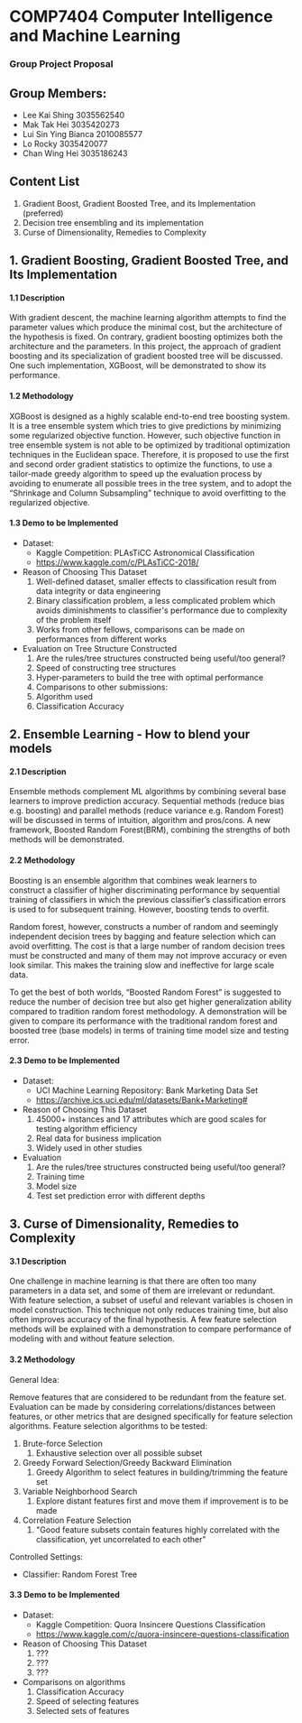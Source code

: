 # COMP7404 Computer Intelligence and Machine Learning

### Group Project Proposal

## Group Members:
* Lee Kai Shing 3035562540
* Mak Tak Hei 3035420273
* Lui Sin Ying Bianca 2010085577
* Lo Rocky 3035420077
* Chan Wing Hei 3035186243


## Content List

1. Gradient Boost, Gradient Boosted Tree, and its Implementation (preferred)
2. Decision tree ensembling and its implementation
3. Curse of Dimensionality, Remedies to Complexity


## 1. Gradient Boosting, Gradient Boosted Tree, and Its Implementation
#### 1.1 Description

With gradient descent, the machine learning algorithm attempts to find the parameter values which produce the minimal cost, but the architecture of the hypothesis is fixed.  On contrary, gradient boosting optimizes both the architecture and the parameters.  In this project, the approach of gradient boosting and its specialization of gradient boosted tree will be discussed.  One such implementation, XGBoost, will be demonstrated to show its performance.

#### 1.2 Methodology
XGBoost is designed as a highly scalable end-to-end tree boosting system. It is a tree ensemble system which tries to give predictions by minimizing some regularized objective function. However, such objective function in tree ensemble system is not able to be optimized by traditional optimization techniques in the Euclidean space. Therefore, it is proposed to use the first and second order gradient statistics to optimize the functions, to use a tailor-made greedy algorithm to speed up the evaluation process by avoiding to enumerate all possible trees in the tree system, and to adopt the “Shrinkage and Column Subsampling” technique to avoid overfitting to the regularized objective.

#### 1.3 Demo to be Implemented
* Dataset:
   * Kaggle Competition: PLAsTiCC Astronomical Classification
   * https://www.kaggle.com/c/PLAsTiCC-2018/
* Reason of Choosing This Dataset
    1) Well-defined dataset, smaller effects to classification result from data integrity or data engineering
    2) Binary classification problem, a less complicated problem which avoids diminishments to classifier's performance due to complexity of the problem itself
    3) Works from other fellows, comparisons can be made on performances from different works
* Evaluation on Tree Structure Constructed
    1) Are the rules/tree structures constructed being useful/too general?
    2) Speed of constructing tree structures 
    3) Hyper-parameters to build the tree with optimal performance
    4) Comparisons to other submissions:
    5) Algorithm used
    6) Classification Accuracy

## 2. Ensemble Learning - How to blend your models
#### 2.1 Description

Ensemble methods complement ML algorithms by combining several base learners to improve prediction accuracy. Sequential methods (reduce bias e.g. boosting) and parallel methods (reduce variance e.g. Random Forest) will be discussed in terms of intuition, algorithm and pros/cons. A new framework, Boosted Random Forest(BRM), combining the strengths of both methods will be demonstrated.

#### 2.2 Methodology
Boosting is an ensemble algorithm that combines weak learners to construct a classifier of higher discriminating performance by sequential training of classifiers in which the previous classifier’s classification errors is used to for subsequent training. However, boosting tends to overfit.

Random forest, however, constructs a number of random and seemingly independent decision trees by bagging and feature selection which can avoid overfitting. The cost is that a large number of random decision trees must be constructed and many of them may not improve accuracy or even look similar. This makes the training slow and ineffective for large scale data.

To get the best of both worlds, “Boosted Random Forest” is suggested to reduce the number of decision tree but also get higher generalization ability compared to tradition random forest methodology. A demonstration will be given to compare its performance with the traditional random forest and boosted tree (base models) in terms of training time model size and testing error.

#### 2.3 Demo to be Implemented
* Dataset:
   * UCI Machine Learning Repository: Bank Marketing Data Set
   * https://archive.ics.uci.edu/ml/datasets/Bank+Marketing#
* Reason of Choosing This Dataset
    1) 45000+ instances and 17 attributes which are good scales for testing algorithm efficiency
    2) Real data for business implication
    3) Widely used in other studies
* Evaluation
    1) Are the rules/tree structures constructed being useful/too general?
    2) Training time
    3) Model size
    4) Test set prediction error with different depths

## 3. Curse of Dimensionality, Remedies to Complexity
#### 3.1 Description

One challenge in machine learning is that there are often too many parameters in a data set, and some of them are irrelevant or redundant. With feature selection, a subset of useful and relevant variables is chosen in model construction. This technique not only reduces training time, but also often improves accuracy of the final hypothesis. A few feature selection methods will be explained with a demonstration to compare performance of modeling with and without feature selection.

#### 3.2 Methodology
General Idea:

Remove features that are considered to be redundant from the feature set. Evaluation can be made by considering correlations/distances between features, or other metrics that are designed specifically for feature selection algorithms. Feature selection algorithms to be tested:
 1. Brute-force Selection
     1. Exhaustive selection over all possible subset
 2. Greedy Forward Selection/Greedy Backward Elimination
     1.  Greedy Algorithm to select features in building/trimming the feature set
 3. Variable Neighborhood Search
     1. Explore distant features first and move them if improvement is to be made
 4. Correlation Feature Selection
     1. "Good feature subsets contain features highly correlated with the classification, yet uncorrelated to each other"

Controlled Settings:
 * Classifier: Random Forest Tree

#### 3.3 Demo to be Implemented
* Dataset:
   * Kaggle Competition: Quora Insincere Questions Classification
   * https://www.kaggle.com/c/quora-insincere-questions-classification
* Reason of Choosing This Dataset
    1) ???
    2) ???
    3) ???
* Comparisons on algorithms
    1) Classification Accuracy
    2) Speed of selecting features
    3) Selected sets of features
